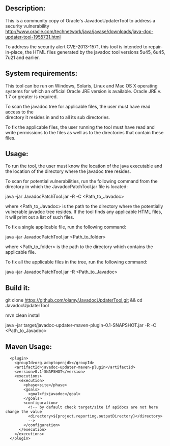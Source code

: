 Description:
------------

This is a community copy of Oracle's JavadocUpdaterTool to address a security vulnerability 
http://www.oracle.com/technetwork/java/javase/downloads/java-doc-updater-tool-1955731.html

To address the security alert CVE-2013-1571, this tool is intended to repair-in-place, 
the HTML files generated by the javadoc tool versions 5u45, 6u45, 7u21 and earlier. 

System requirements:
--------------------

This tool can be run on Windows, Solaris, Linux and Mac OS X operating systems 
for which an official Oracle JRE version is available. Oracle JRE v. 1.7 or greater 
is required.

To scan the javadoc tree for applicable files, the user must have read access to the  
directory it resides in and to all its sub directories. 

To fix the  applicable files, the user running the tool must have read and write 
permissions to the files as well as to the directories that contain these files.

Usage:
------

To run the tool, the user must know the location of the java executable 
and the location of the directory where the javadoc tree resides.

To scan for potential vulnerabilities, run the following command from the 
directory in which the JavadocPatchTool.jar file is located:

java -jar JavadocPatchTool.jar -R -C <Path_to_Javadoc>

where <Path_to_Javadoc> is the path to the directory where the potentially 
vulnerable javadoc tree resides. If the tool finds any applicable HTML files, 
it will print out a list of such files.

To fix a single applicable file, run the following command:

java -jar JavadocPatchTool.jar <Path_to_folder>

where <Path_to_folder> is the path to the directory which contains the applicable file. 

To fix all the applicable files in the tree, run the following command:

java -jar JavadocPatchTool.jar -R <Path_to_Javadoc>

Build it:
------

git clone https://github.com/olamy/JavadocUpdaterTool.git && cd JavadocUpdaterTool

mvn clean install

java -jar target/javadoc-updater-maven-plugin-0.1-SNAPSHOT.jar -R -C <Path_to_Javadoc>

Maven Usage:
------

      <plugin>
        <groupId>org.adoptopenjdk</groupId>
        <artifactId>javadoc-updater-maven-plugin</artifactId>
        <version>0.1-SNAPSHOT</version>
        <executions>
          <execution>
            <phase>site</phase>
            <goals>
              <goal>fixjavadoc</goal>
            </goals>
            <configuration>
              <!-- by default check target/site if apidocs are not here change the value
              <directory>${project.reporting.outputDirectory}</directory>
              -->
            </configuration>
          </execution>
        </executions>
      </plugin>

